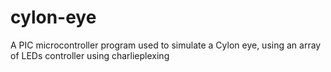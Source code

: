 cylon-eye
=========

A PIC microcontroller program used to simulate a Cylon eye, using an array of LEDs controller using charlieplexing
